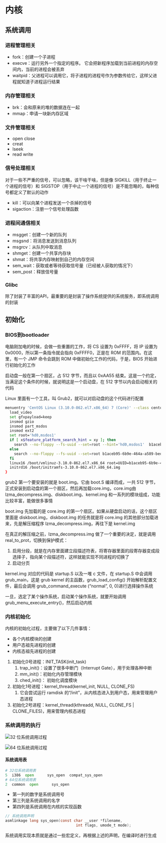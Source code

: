 # 内核

## 系统调用

### 进程管理相关

- fork：创建一个子进程
- execve：运行另外一个指定的程序。 它会把新程序加载到当前进程的内存空间内，当前的进程会被丢弃
- waitpid：父进程可以调用它，将子进程的进程号作为参数传给它，这样父进程就知道子进程运行结果

### 内存管理相关

- brk：会和原来的堆的数据连在一起
- mmap：申请一块新内存区域

### 文件管理相关

- open close
- creat
- lseek
- read write

### 信号处理相关

对于一些不严重的信号，可以忽略，该干啥干啥，但是像 SIGKILL（用于终止一个进程的信号）和 SIGSTOP（用于中止一个进程的信号）是不能忽略的，每种信号都定义了默认的动作

- kill：可以向某个进程发送一个杀掉的信号
- sigaction：注册一个信号处理函数

### 进程间通信相关

- msgget：创建一个新的队列
- msgsnd：将消息发送到消息队列
- msgrcv：从队列中取消息
- shmget：创建一个共享内存块
- shmat：将共享内存映射到自己的内存空间
- sem_wait：获取或者等待获取信号量（已经被人获取的情况下）
- sem_post：释放信号量

### Glibc

除了封装了丰富的API，最重要的是封装了操作系统提供的系统服务，即系统调用的封装

## 初始化

### BIOS到bootloader

电脑刚加电的时候，会做一些重置的工作，将 CS 设置为 0xFFFF，将 IP 设置为 0x0000，所以第一条指令就会指向 0xFFFF0，正是在 ROM 的范围内。在这里，有一个 JMP 命令会跳到 ROM 中做初始化工作的代码，于是，BIOS 开始进行初始化的工作

启动盘一般在第一个扇区，占 512 字节，而且以 0xAA55 结束。这是一个约定，当满足这个条件的时候，就说明这是一个启动盘，在 512 字节以内会启动相关的代码

Linux 里面有一个工具，叫 Grub2，就可以对启动盘的这个代码进行配置

```bash
menuentry 'CentOS Linux (3.10.0-862.el7.x86_64) 7 (Core)' --class centos --class gnu-linux --class gnu --class os --unrestricted $menuentry_id_option 'gnulinux-3.10.0-862.el7.x86_64-advanced-b1aceb95-6b9e-464a-a589-bed66220ebee' {
  load_video
  set gfxpayload=keep
  insmod gzio
  insmod part_msdos
  insmod ext2
  set root='hd0,msdos1'
  if [ x$feature_platform_search_hint = xy ]; then
    search --no-floppy --fs-uuid --set=root --hint='hd0,msdos1'  b1aceb95-6b9e-464a-a589-bed66220ebee
  else
    search --no-floppy --fs-uuid --set=root b1aceb95-6b9e-464a-a589-bed66220ebee
  fi
  linux16 /boot/vmlinuz-3.10.0-862.el7.x86_64 root=UUID=b1aceb95-6b9e-464a-a589-bed66220ebee ro console=tty0 console=ttyS0,115200 crashkernel=auto net.ifnames=0 biosdevname=0 rhgb quiet 
  initrd16 /boot/initramfs-3.10.0-862.el7.x86_64.img
}
```

grub2 第一个要安装的就是 boot.img。它由 boot.S 编译而成，一共 512 字节，正式安装到启动盘的第一个扇区，然后再加载core.img，core.img由 lzma_decompress.img、diskboot.img、kernel.img 和一系列的模块组成，功能比较丰富，能做很多事情

boot.img 先加载的是 core.img 的第一个扇区。如果从硬盘启动的话，这个扇区里面是 diskboot.img，diskboot.img 的任务就是将 core.img 的其他部分加载进来，先是解压缩程序 lzma_decompress.img，再往下是 kernel.img

在真正的解压缩之前，lzma_decompress.img 做了一个重要的决定，就是调用 real_to_prot，切换到保护模式：

1. 启用分段，就是在内存里面建立段描述符表，将寄存器里面的段寄存器变成段选择子，指向某个段描述符，这样就能实现不同进程的切换了
2. 启动分页

kernel.img 对应的代码是 startup.S 以及一堆 c 文件，在 startup.S 中会调用 grub_main，这是 grub kernel 的主函数，grub_load_config() 开始解析配置文件，最后会调用 grub_command_execute (“normal”, 0, 0)进行选择操作系统

一旦，选定了某个操作系统，启动某个操作系统，就要开始调用 grub_menu_execute_entry()，然后启动内核

### 内核初始化

内核的初始化过程，主要做了以下几件事情：

- 各个内核模块的创建
- 用户态祖先进程的创建
- 内核态祖先进程的创建

1. 初始化0号进程：INIT_TASK(init_task)
   1. trap_init()：设置了很多中断门（Interrupt Gate），用于处理各种中断
   2. mm_init()：初始化内存管理模块
   3. ched_init()： 初始化调度模块
2. 初始化1号进程：kernel_thread(kernel_init, NULL, CLONE_FS)
   1. 它会尝试运行 ramdisk 的“/init”，从内核态进入到用户态，用来管理用户态进程
3. 初始化2号进程：kernel_thread(kthreadd, NULL, CLONE_FS | CLONE_FILES)，用来管理内核态进程

### 系统调用的执行

![32 位系统调用过程](/assets/2022101819209.webp)

![64 位系统调用过程](/assets/2022101819230.webp)

#### 系统调用表

```python
# 32位系统调用表
5  i386  open      sys_open  compat_sys_open
# 64位系统调用表
2  common  open      sys_open
```

- 第一列的数字是系统调用号
- 第三列是系统调用的名字
- 第四列是系统调用在内核的实现函数

```c
// 系统调用声明
asmlinkage long sys_open(const char __user *filename,
                                int flags, umode_t mode);
```

系统调用实现本质就是通过一些宏定义，再根据上述的声明，在编译时进行生成

